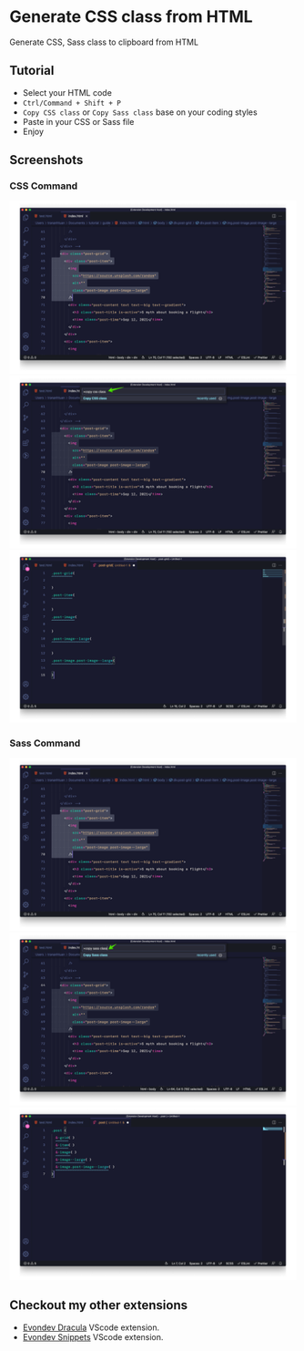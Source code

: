 # Generate CSS class from HTML

Generate CSS, Sass class to clipboard from HTML

## Tutorial

- Select your HTML code
- `Ctrl/Command + Shift + P`
- `Copy CSS class` or `Copy Sass class` base on your coding styles
- Paste in your CSS or Sass file
- Enjoy

## Screenshots

### CSS Command

![alt text](https://github.com/evondev/html-to-css-class/raw/HEAD/screenshots/css1.png "Selection HTML")
![alt text](https://github.com/evondev/html-to-css-class/raw/HEAD/screenshots/css2.png "Typing command")
![alt text](https://github.com/evondev/html-to-css-class/raw/HEAD/screenshots/css3.png "Result")

### Sass Command

![alt text](https://github.com/evondev/html-to-css-class/raw/HEAD/screenshots/css1.png "Selection HTML")
![alt text](https://github.com/evondev/html-to-css-class/raw/HEAD/screenshots/sass1.png "Typing command")
![alt text](https://github.com/evondev/html-to-css-class/raw/HEAD/screenshots/sass2.png "Result")

## Checkout my other extensions

- [Evondev Dracula](https://marketplace.visualstudio.com/items?itemName=evondev.dracula-high-contrast&ssr=false) VScode extension.
- [Evondev Snippets](https://marketplace.visualstudio.com/items?itemName=evondev.evondev-snippets&ssr=false) VScode extension.

